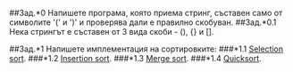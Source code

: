 ##Зад.*0
Напишете програма, която приема стринг, съставен само от символите '(' и ')' и проверява дали е правилно скобуван.
	##Зад.*0.1
	Нека стрингът е съставен от 3 вида скоби - (), {} и [].

##Зад.*1 Напишете имплементация на сортировките:
	###*1.1 [Selection sort](https://en.wikipedia.org/wiki/Selection_sort).
	###*1.2 [Insertion sort](https://en.wikipedia.org/wiki/Insertion_sort).
	###*1.3 [Merge sort](https://en.wikipedia.org/wiki/Merge_sort).
	###*1.4 [Quicksort](https://en.wikipedia.org/wiki/Quicksort).
